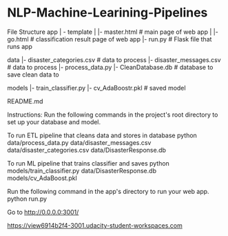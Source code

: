 # NLP-Machine-Learining-Pipelines

File Structure
app
| - template
| |- master.html # main page of web app
| |- go.html # classification result page of web app
|- run.py # Flask file that runs app

data
|- disaster_categories.csv # data to process
|- disaster_messages.csv # data to process
|- process_data.py
|- CleanDatabase.db # database to save clean data to

models
|- train_classifier.py
|- cv_AdaBoostr.pkl # saved model

README.md

Instructions:
Run the following commands in the project's root directory to set up your database and model.

To run ETL pipeline that cleans data and stores in database python data/process_data.py data/disaster_messages.csv data/disaster_categories.csv data/DisasterResponse.db

To run ML pipeline that trains classifier and saves python models/train_classifier.py data/DisasterResponse.db models/cv_AdaBoost.pkl

Run the following command in the app's directory to run your web app. python run.py

Go to http://0.0.0.0:3001/

https://view6914b2f4-3001.udacity-student-workspaces.com
